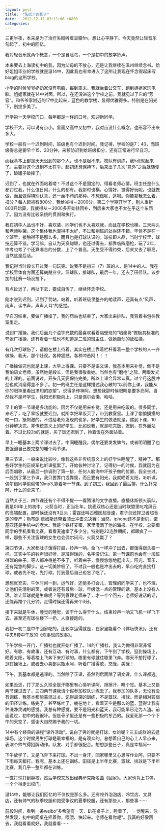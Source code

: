 ```yaml
---
layout: post
title:  "阳光下的影子"
date:   2012-12-11 03:11:06 +0800
categories: 
---
```

三更半夜，本来是为了治疗失眠听着豆瓣fm，想让心平静下。今天竟然让轻音乐勾起了，初中的回忆。

我对轻音乐就两个概念，一个是冒险岛，一个是初中的放学铃声。

本来要去上海读初中的我，因为父母的不放心，还是让我继续在温州继续念书。恰好姐姐毕业的学校就是温14中，因此我也有幸进入了这所让我现在怀念得起床写blog的这所学校。

小学的时候爷爷奶奶家没有电脑，每到周末，我就坐着公交车，跑到姐姐家玩电脑。姐姐家就在14中对面，所以，在还没进这个学校之前，我就见过了它的“芳容”。和爷爷家附近的17中比起来，蓝色的教学楼，显得优雅得多。特别是在阳光下，别提多美了。

开学第一天学校门口，每年都是一样的口号，欢迎新同学。

学校不大，可以说有点小。里面又高中又初中，我对亩没什么概念，也形容不出来多大。

学校一般有一个迟到时间，班级也有个迟到时间。我记得，学校的是7：40，而班级得总是要早个15、20分钟，来预防迟到给班级扣分，还有正常进行早自习。

而我基本上都是天天迟到的那个人，也不是起不来，校队有训练，我5点就起来了。主要对这个迟到不太在乎。起初还想保持下，后来出了几次“意外”之后就随便了，破罐子破摔了。

迟到了，也就在外面站着喽！不过这个不是固定的，得看老师心情。班主任是什么都罚过我，什么值日阿，什么的都有。我那时也横，心情好，觉得好玩呢，也就做做，而且做得特别认真，还一丝不苟的那种。不想做呢，逃呗。你能拿我怎么着，扣分？每人起初有800分，我给减得－2000分。第二个学期开学了，别人重新800开始算，我就得从－2000多开始往回补，到后来大家也不太在乎这个东西了。因为没有比较系统的贯彻和执行。

我在初中人品也不好，喜欢装，同学们也不太喜欢我，而且在学校也横，三天两头和老师吵架。这个集体我也混得不太好，不过和别班的处得还不错。毕竟不是在一个班里，接触得不是那么多，而且也是打球认识的。球技即人品，当时学校里，球技还算不错。学习嘛，自认为天资聪颖，也还过得去，都靠临阵磨枪，玩了3年，中考也考了个还算凑合的分数，上了个普高。天生受不得约束，后来又去了职高，当然这是后话。

我记得当时段长开过我一句玩笑。说我不是初三（7）班的人，是14中的人。我在学校里体育方面还算兢兢业业。篮球队，排球队，最后一年，还去了田径队。该参加的比赛一场没拉下。

有点扯远了，再扯下去，要成自传了，继续怀念学校。

刚才说到迟到，迟到了罚站，站着，听着班级里整齐的朗读声，还真有点“风声，雨声，读书声，声声入耳”的感觉。

早自习结束，要做广播操了，我的罚站也结束了，大家出来排队，我背着书包往教室里走。

说到广播操，我们后面几个滥竽充数的最喜欢看着隔壁班的“培豪哥”做极其标准的夸张广播操，还有看着一班也不知道是二班的班主任，做她自创的放松操。

有几次打球伤了，请假在楼上待着。其实在楼上靠着栏杆看着一整个学校的人一齐做操，我天，那个壮观。各种震撼，各种冲击阿！！！

广播操做完也就是上课，大早上得课。只要不是语文课，我基本用来补觉，倒不是我怕语文老师，虽然她是段长，但是我很敬重她。当然也有“磨枪”之际，两眼发光的上课的。前面说过，开头几天要保持完美，所以上课会异常认真。过个月这股冲劲也就消磨得差不多了。初一的班主任是这样描述我心散的“以前你上课，我能从你的眼神里看出求知的欲望”。说得多传神阿。想想我那时候眼睛是要多亮阿。当然我不是坏学生，我阳光积极向上，只是偶尔会懒，哈哈。

早上的第一节课是多功能的，因为不仅是用来补觉，还是用来吃饭的。很多同学，来迟了，吃了早饭就要迟到，就所幸把早饭买了，带到教室里。上课了偷偷摸摸的咬一口，挺刺激的。不过给老师发现的也多，好学生的做法就是，熬到下课，10分钟解决完。非传统意义上的好学生，比如说我，就是吃完饭，迟到，在外面站着。不过比较2b的就是，买了饭还迟到了，拎着饭在外面站着。

早上一睡基本上两节课过去了。中间睡醒我，偶尔还要发发脾气，或者明明醒了也要强迫自己要完整的睡个两节课。

第三节课，一般来说比较吵，像我这些非传统意义上的好学生睡醒了，精神了。那些好学生的正规军也听课挺累了。开始各种讨论了，记得初一的时候，我就因为在后面唱歌，从最后一排调到了第一排，任何人脑海中坏孩子做的位置，我全坐过。一般到了第三节课，我只要靠门或靠窗，而且要有阳光，我就晒着太阳，听听课。偶尔借同学偷偷带的mp3,靠着听一节课。到了初三，我回到了最后排，什么扑克阿，什么的全来了。

当然关于三、四节课还有个不得不提——看腾讯的文字直播。直播休斯顿火箭队，我是06年上的初中。火箭当时，正当壮年。姚麦双核心还是当时联盟里叱咤风云的高端配置，那时候还没有3巨头；雷霆还叫西雅图超音速，君子剑还捍卫者超音速的尊严；勒布朗·詹姆斯还带着骑士冲击总决赛；当然，iphone还不是街机，诺基亚还是手机中的老大。我是个铁杆麦蜜，家里灌满了他的海报。在学校，总要借同学的手机看看比赛，看看麦迪拿了多少分。特别是22连胜期间，都跟疯了一样，那些不关注篮球的女生也会偶尔问问，火箭又赢了？

第四节课，大家都肚子饿得打鼓，铃声一响，全飞一样冲了出去，都饿得跟头狼一样。其实中午的铃声很好听，是班得瑞的，名字没记住。第一节课前也会有一段班得瑞的曲子。等人都冲得差不多了，听着曲子，慢慢悠悠地逛出去。阳光、音乐、还有晃悠的脚步。这一切美妙极了。不过我一般也是冲出去的，早点吃完直接打球，或者先不吃，先打球。打到最后自己也忘了吃了。

想想就充实，午休时间一到，运气好，还能多打会儿，管理的同学来了，也不理，让他们先清别的筐，或者说还有最后一球，年级低一点的管理的话，基本上没有人理。谁让篮球就是生命呢？等到管理老师来了，才一个个回去，老师好说话的话，还能再蹭个几分钟。走得时候还得再来个3分。

接下来就是午休，睡觉的睡觉，该干什么得干什么。结束铃声一响又飞机一样飞下去。甚至还有球往楼下一扔，人直接跑的。

我初一初二是中午回家吃的。比较幸运得就是，在家里能看个《体坛快讯》。还有中央8套中午放的《炊事班的故事》。

下午学校一开门，广播社也就开始广播了。14的广播社，我认为做得非常非常好。有歌、有故事、还有互动、有时事，什么都有。下午到了学校，逛到操场上，晒着太阳，等着楼上飞奔下来打球的。哪里有球就往哪里飞奔。哪天不想打球了，逛在操场上，或者去小卖部买瓶水阿，听着广播得歌，悠哉，美哉！

下午，我基本都是逃课的。当然除了正课，虽然到后面除了语文课，什么课都逃。

如果没逃，打了那么久球全是汗哪里有心情听课阿，擦擦汗、睡个觉。基本上又是两节课过去了，三四两节课我请个假参加校队训练去了。我参加的队多，无论有没有训练，我基本都能蒙混过关。记得最深的训练，不是篮球、排球。而是相对较弱的田径训练。练完了，甚至练吐了，躺在地上，看着天空是那么的蓝，蓝得让我有种洗净灵魂的感觉。我总有种感觉，要不是阳光和蓝天，我可能早已沦为人渣。前面说过，初中的我很坏。但是骨子里还是有一些积极的东西的。我爱死那一个个下午的天空了，感谢大自然赐予我的一切。

14中有个经典的课程“课外活动”。说白了男的就是打球，女的呢？三五成群的去逛操场。这个时候男生打球是最幸福的，是有观众的。总想着自己的心上人早点来，表演个帅气得招牌动作。队友、对手都很配合。想想那些日子，真是幸福阿～

下午放学了，又是飞奔下来打球。不出一身汗，回家哪里又心思写作业阿，只要不下雨每天都打。我呢，基本上还在训练。田径是上半年比赛，篮球、排球是下半年比赛，我几乎一整年都在训练。

一直打球打到静校，然后学校又放出经典萨克斯名曲《回家》。大家也背上书包，一个个得走出校门。

温14中，能够让我们回忆的不仅仅是那么多。还有校外泡泡店、冷饮店、文具店，还有帅气的秋季校服和饱受争议的夏季校服，还有那些人，那些事⋯⋯

前段时间，看到一条weibo“多希望有一天，趴在桌子上，睡着了， 一觉醒来，忽然发现，初中的同桌在摇着你，喂喂、快起来。老师在看你呢”。我真的好像回去，我就看看就好，我就看看⋯⋯